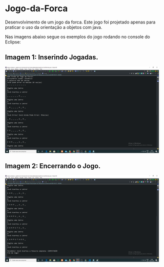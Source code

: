 # Jogo-da-Forca 

Desenvolvimento de um jogo da forca. Este jogo foi projetado apenas para praticar o uso da orientação a objetos com java.  

Nas imagens abaixo segue os exemplos do jogo rodando no console do Eclipse:
 ## Imagem 1: Inserindo Jogadas. ##

<img align="center" src="img/img1.png" width="900">


## Imagem 2: Encerrando o Jogo. ##

<img align="center" src="img/img2.png" width="900">



